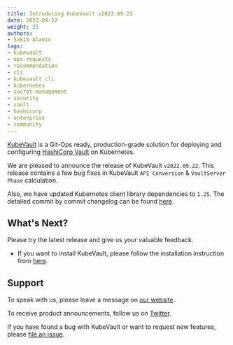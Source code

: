 ```yaml
---
title: Introducing KubeVault v2022.09.22
date: 2022-09-22
weight: 25
authors:
- Sakib Alamin
tags:
- kubevault
- ops-requests
- recommendation
- cli
- kubevault cli
- kubernetes
- secret-management
- security
- vault
- hashicorp
- enterprise
- community
---
```


[KubeVault](https://kubevault.com) is a Git-Ops ready, production-grade solution for deploying and configuring [HashiCorp Vault](https://www.vaultproject.io/) on Kubernetes.

We are pleased to announce the release of KubeVault `v2022.09.22`.
This release contains a few bug fixes in KubeVault `API Conversion` & `VaultServer Phase` calculation. 

Also, we have updated Kubernetes client library dependencies to `1.25`.
The detailed commit by commit changelog can be found [here](https://github.com/kubevault/CHANGELOG/blob/master/releases/v2022.09.22/README.md).

## What's Next?

Please try the latest release and give us your valuable feedback.

- If you want to install KubeVault, please follow the installation instruction from [here](https://kubevault.com/docs/v2022.09.22/setup).

## Support

To speak with us, please leave a message on [our website](https://appscode.com/contact/).

To receive product announcements, follow us on [Twitter](https://twitter.com/KubeVault).

If you have found a bug with KubeVault or want to request new features, please [file an issue](https://github.com/kubevault/project/issues/new).
